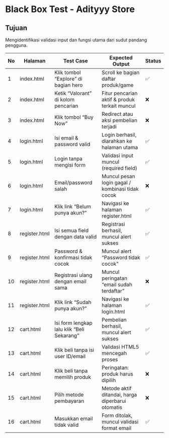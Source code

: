 # Black Box Test - Adityyy Store

## Tujuan
Mengidentifikasi validasi input dan fungsi utama dari sudut pandang pengguna.

| No | Halaman       | Test Case                                  | Expected Output                                  | Status |
| -- | ------------- | ------------------------------------------ | ------------------------------------------------ | ------ |
| 1  | index.html    | Klik tombol “Explore” di bagian hero       | Scroll ke bagian daftar produk/game              | ✅      |
| 2  | index.html    | Ketik “Valorant” di kolom pencarian        | Fitur pencarian aktif & produk terkait muncul    | ❌      |
| 3  | index.html    | Klik tombol “Buy Now”                      | Redirect atau aksi pembelian terjadi             | ❌      |
| 4  | login.html    | Isi email & password valid                 | Login berhasil, diarahkan ke halaman utama       | ✅      |
| 5  | login.html    | Login tanpa mengisi form                   | Validasi input muncul (required field)           | ✅      |
| 6  | login.html    | Email/password salah                       | Muncul pesan login gagal / kombinasi tidak cocok | ❌      |
| 7  | login.html    | Klik link “Belum punya akun?”              | Navigasi ke halaman register.html                | ✅      |
| 8  | register.html | Isi semua field dengan data valid          | Registrasi berhasil, muncul alert sukses         | ✅      |
| 9  | register.html | Password & konfirmasi tidak cocok          | Muncul alert “Password tidak cocok”              | ✅      |
| 10 | register.html | Registrasi ulang dengan email sama         | Muncul peringatan “email sudah terdaftar”        | ❌      |
| 11 | register.html | Klik link “Sudah punya akun?”              | Navigasi ke halaman login.html                   | ✅      |
| 12 | cart.html     | Isi form lengkap lalu klik “Beli Sekarang” | Pembelian berhasil, muncul alert sukses          | ✅      |
| 13 | cart.html     | Klik beli tanpa isi user ID/email          | Validasi HTML5 mencegah proses                   | ✅      |
| 14 | cart.html     | Klik beli tanpa memilih produk             | Peringatan: produk harus dipilih                 | ❌      |
| 15 | cart.html     | Pilih metode pembayaran                    | Metode aktif ditandai, harga diperbarui otomatis | ❌      |
| 16 | cart.html     | Masukkan email tidak valid                 | Form ditolak, muncul validasi format email       | ✅      |
